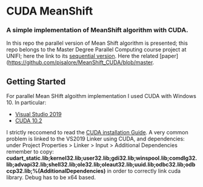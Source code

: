 # CUDA MeanShift
### A simple implementation of MeanShift algorithm with CUDA.

In this repo the parallel version of Mean Shift algorithm is presented; this repo belongs to the Master Degree Parallel Computing course project at UNIFI; here the link to its [sequential version](https://github.com/pisalore/MeanShift_sequentialCPP). Here the related [paper](https://github.com/pisalore/MeanShift_CUDA/blob/master.

## Getting Started

For parallel Mean SHift algoithm implementation I used CUDA with Windows 10. In particular:
* [Visual Studio 2019](https://visualstudio.microsoft.com/it/vs/)
* [CUDA 10.2](https://developer.nvidia.com/cuda-downloads)

I strictly reccomend to read the [CUDA installation Guide](https://docs.nvidia.com/cuda/cuda-installation-guide-microsoft-windows/index.html).
A very common problem is linked to the VS2019 Linker using CUDA, and dependencies: under Project Properties > Linker > Input > Additional Dependencies remember to copy: **cudart_static.lib;kernel32.lib;user32.lib;gdi32.lib;winspool.lib;comdlg32.lib;advapi32.lib;shell32.lib;ole32.lib;oleaut32.lib;uuid.lib;odbc32.lib;odbccp32.lib;%(AdditionalDependencies)** in order to correctly link cuda library.
Debug has to be x64 based.
